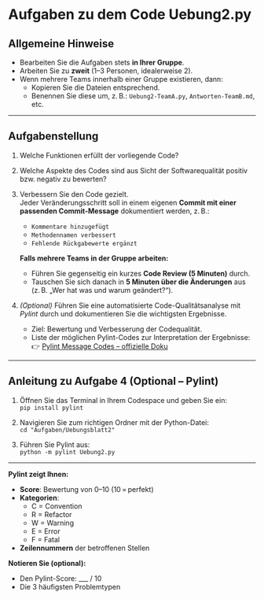 # Aufgaben zu dem Code Uebung2.py

## Allgemeine Hinweise

- Bearbeiten Sie die Aufgaben stets **in Ihrer Gruppe**.
- Arbeiten Sie zu **zweit** (1–3 Personen, idealerweise 2).
- Wenn mehrere Teams innerhalb einer Gruppe existieren, dann:
  - Kopieren Sie die Dateien entsprechend.
  - Benennen Sie diese um, z. B.: `Uebung2-TeamA.py`, `Antworten-TeamB.md`, etc.

---

## Aufgabenstellung

1. Welche Funktionen erfüllt der vorliegende Code?

2. Welche Aspekte des Codes sind aus Sicht der Softwarequalität positiv bzw. negativ zu bewerten?

3. Verbessern Sie den Code gezielt.  
   Jeder Veränderungsschritt soll in einem eigenen **Commit mit einer passenden Commit-Message** dokumentiert werden, z. B.:
   - `Kommentare hinzugefügt`
   - `Methodennamen verbessert`
   - `Fehlende Rückgabewerte ergänzt`

   **Falls mehrere Teams in der Gruppe arbeiten:**
   - Führen Sie gegenseitig ein kurzes **Code Review (5 Minuten)** durch.
   - Tauschen Sie sich danach in **5 Minuten über die Änderungen** aus (z. B. „Wer hat was und warum geändert?“).

4. *(Optional)* Führen Sie eine automatisierte Code-Qualitätsanalyse mit *Pylint* durch und dokumentieren Sie die wichtigsten Ergebnisse.  
   - Ziel: Bewertung und Verbesserung der Codequalität.
   - Liste der möglichen Pylint-Codes zur Interpretation der Ergebnisse:  
     👉 [Pylint Message Codes – offizielle Doku](https://pylint.readthedocs.io/en/stable/user_guide/messages/)

---

## Anleitung zu Aufgabe 4 (Optional – Pylint)

1. Öffnen Sie das Terminal in Ihrem Codespace und geben Sie ein:  
   `pip install pylint`

2. Navigieren Sie zum richtigen Ordner mit der Python-Datei:  
   `cd "Aufgaben/Uebungsblatt2"`

3. Führen Sie Pylint aus:  
   `python -m pylint Uebung2.py`

---

**Pylint zeigt Ihnen:**

- **Score**: Bewertung von 0–10 (10 = perfekt)
- **Kategorien**:
  - C = Convention
  - R = Refactor
  - W = Warning
  - E = Error
  - F = Fatal
- **Zeilennummern** der betroffenen Stellen

**Notieren Sie (optional):**

- Den Pylint-Score: ___ / 10
- Die 3 häufigsten Problemtypen
